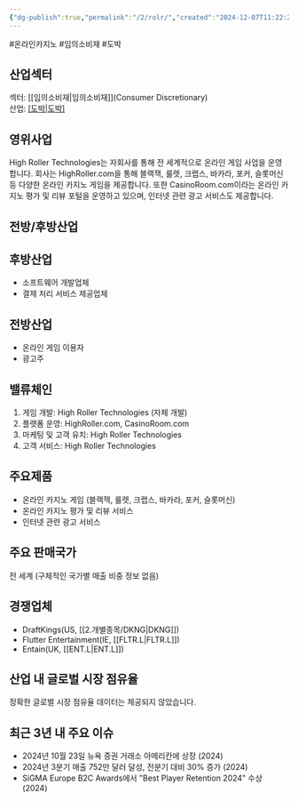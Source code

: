 ```yaml
---
{"dg-publish":true,"permalink":"/2/rolr/","created":"2024-12-07T11:22:28.754+09:00","updated":"2025-06-03T20:06:01.023+09:00"}
---
```


#온라인카지노 #임의소비재 #도박


## 산업섹터

섹터: [[임의소비재\|임의소비재]](Consumer Discretionary)  
산업: [[도박\|도박]](Gambling)

## 영위사업

High Roller Technologies는 자회사를 통해 전 세계적으로 온라인 게임 사업을 운영합니다. 회사는 HighRoller.com을 통해 블랙잭, 룰렛, 크랩스, 바카라, 포커, 슬롯머신 등 다양한 온라인 카지노 게임을 제공합니다. 또한 CasinoRoom.com이라는 온라인 카지노 평가 및 리뷰 포털을 운영하고 있으며, 인터넷 관련 광고 서비스도 제공합니다.

## 전방/후방산업

## 후방산업

- 소프트웨어 개발업체
- 결제 처리 서비스 제공업체

## 전방산업

- 온라인 게임 이용자
- 광고주

## 밸류체인

1. 게임 개발: High Roller Technologies (자체 개발)
2. 플랫폼 운영: HighRoller.com, CasinoRoom.com
3. 마케팅 및 고객 유치: High Roller Technologies
4. 고객 서비스: High Roller Technologies

## 주요제품

- 온라인 카지노 게임 (블랙잭, 룰렛, 크랩스, 바카라, 포커, 슬롯머신)
- 온라인 카지노 평가 및 리뷰 서비스
- 인터넷 관련 광고 서비스

## 주요 판매국가

전 세계 (구체적인 국가별 매출 비중 정보 없음)

## 경쟁업체

- DraftKings(US, [[2.개별종목/DKNG\|DKNG]])
- Flutter Entertainment(IE, [[FLTR.L\|FLTR.L]])
- Entain(UK, [[ENT.L\|ENT.L]])

## 산업 내 글로벌 시장 점유율

정확한 글로벌 시장 점유율 데이터는 제공되지 않았습니다.

## 최근 3년 내 주요 이슈

- 2024년 10월 23일 뉴욕 증권 거래소 아메리칸에 상장 (2024)
- 2024년 3분기 매출 752만 달러 달성, 전분기 대비 30% 증가 (2024)
- SiGMA Europe B2C Awards에서 "Best Player Retention 2024" 수상 (2024)